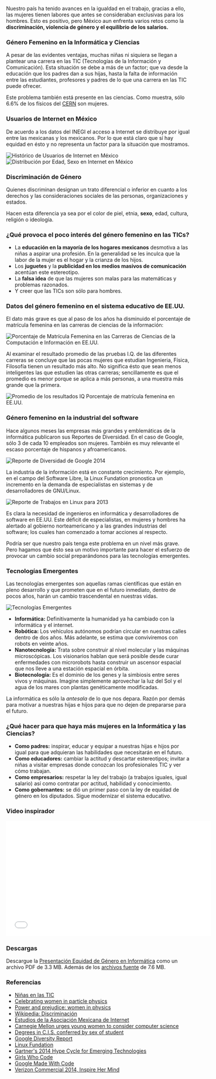 
Nuestro país ha tenido avances en la igualdad en el trabajo, gracias a ello, las mujeres tienen labores que antes se consideraban exclusivas para los hombres. Esto es positivo, pero México aun enfrenta varios retos como la **discriminación, violencia de género y el equilibrio de los salarios.**

### Género Femenino en la Informática y Ciencias

A pesar de las evidentes ventajas, muchas niñas ni siquiera se llegan a plantear una carrera en las TIC (Tecnologías de la Información y Comunicación). Esta situación se debe a más de un factor; que va desde la educación que los padres dan a sus hijas, hasta la falta de información entre las estudiantes, profesores y padres de lo que una carrera en las TIC puede ofrecer.

Este problema también está presente en las ciencias. Como muestra, sólo 6.6% de los físicos del [CERN](http://www.cern.ch) son mujeres.

### Usuarios de Internet en México

De acuerdo a los datos del INEGI el acceso a Internet se distribuye por igual entre las mexicanas y los mexicanos. Por lo que está claro que sí hay equidad en ésto y no representa un factor para la situación que mostramos.

<img class="img-responsive" src="equidad-genero-informatica/mexico-historico-usuarios-internet-2006-2013.png" alt="Histórico de Usuarios de Internet en México">

<img class="img-responsive" src="equidad-genero-informatica/mexico-distribucion-sexo-edad-internet-2014.png" alt="Distribución por Edad, Sexo en Internet en México">

### Discriminación de Género

Quienes discriminan designan un trato diferencial o inferior en cuanto a los derechos y las consideraciones sociales de las personas, organizaciones y estados.

Hacen esta diferencia ya sea por el color de piel, etnia, **sexo**, edad, cultura, religión o ideología.

### ¿Qué provoca el poco interés del género femenino en las TICs?

* La **educación en la mayoría de los hogares mexicanos** desmotiva a las niñas a aspirar una profesión. En la generalidad se les inculca que la labor de la mujer es el hogar y la crianza de los hijos.
* Los **juguetes** y la **publicidad en los medios masivos de comunicación** acentúan este estereotipo.
* La **falsa idea** de que las mujeres son malas para las matemáticas y problemas razonados.
* Y creer que las TICs son sólo para hombres.

### Datos del género femenino en el sistema educativo de EE.UU.

El dato más grave es que al paso de los años ha disminuido el porcentaje de matrícula femenina en las carreras de ciencias de la información:

<img class="img-responsive" src="equidad-genero-informatica/porcentaje-matricula-femenina-licenciatura-cci-eeuu.png" alt="Porcentaje de Matrícula Femenina en las Carreras de Ciencias de la Computación e Información en EE.UU.">

Al examinar el resultado promedio de las pruebas I.Q. de las diferentes carreras se concluye que las pocas mujeres que estudian Ingenieria, Física, Filosofía tienen un resultado más alto. No significa ésto que sean menos inteligentes las que estudien las otras carreras; sencillamente es que el promedio es menor porque se aplica a más personas, a una muestra más grande que la primera.

<img class="img-responsive" src="equidad-genero-informatica/carreras-universitarias-promedio-iq-genero-eeuu.png" alt="Promedio de los resultados IQ Porcentaje de matrícula femenina en EE.UU.">

### Género femenino en la industrial del software

Hace algunos meses las empresas más grandes y emblemáticas de la informática publicaron sus Reportes de Diversidad. En el caso de Google, sólo 3 de cada 10 empleados son mujeres. También es muy relevante el escaso porcentaje de hispanos y afroamericanos.

<img class="img-responsive" src="equidad-genero-informatica/google-diversity.png" alt="Reporte de Diversidad de Google 2014">

La industria de la información está en constante crecimiento. Por ejemplo, en el campo del Software Libre, la Linux Fundation pronostica un incremento en la demanda de especialistas en sistemas y de desarrolladores de GNU/Linux.

<img class="img-responsive" src="equidad-genero-informatica/linux-fundation-2013-linux-jobs.jpg" alt="Reporte de Trabajos en Linux para 2013">

Es clara la necesidad de ingenieros en informática y desarrolladores de software en EE.UU. Este déficit de especialistas, en mujeres y hombres ha alertado al gobierno norteamericano y a las grandes industrias del software; los cuales han comenzado a tomar acciones al respecto.

Podría ser que nuestro país tenga este problema en un nivel más grave. Pero hagamos que ésto sea un motivo importante para hacer el esfuerzo de provocar un cambio social preparándonos para las tecnologías emergentes.

### Tecnologías Emergentes

Las tecnologías emergentes son aquellas ramas científicas que están en pleno desarrollo y que prometen que en el futuro inmediato, dentro de pocos años, harán un cambio trascendental en nuestras vidas.

<img class="img-responsive" src="equidad-genero-informatica/tecnologias-emergentes.png" alt="Tecnologías Emergentes">

* **Informática:** Definitivamente la humanidad ya ha cambiado con la informática y el internet.
* **Robótica:** Los vehículos autónomos podrían circular en nuestras calles dentro de dos años. Más adelante, se estima que conviviremos con robots en veinte años.
* **Nanotecnología:** Trata sobre construir al nivel molecular y las máquinas microscópicas. Los visionarios hablan que será posible desde curar enfermedades con microrobots hasta construir un ascensor espacial que nos lleve a una estación espacial en órbita.
* **Biotecnología:** Es el dominio de los genes y la simbiosis entre seres vivos y máquinas. Imagine simplemente aprovechar la luz del Sol y el agua de los mares con plantas genéticamente modificadas.

La informática es sólo la _antesala_ de lo que nos depara. Razón por demás para motivar a nuestras hijas e hijos para que no dejen de prepararse para el futuro.

### ¿Qué hacer para que haya más mujeres en la Informática y las Ciencias?

* **Como padres:** inspirar, educar y equipar a nuestras hijas e hijos por igual para que adquieran las habilidades que necesitarán en el futuro.
* **Como educadores:** cambiar la actitud y descartar estereotipos; invitar a niñas a visitar empresas donde conozcan los profesionales TIC y ver cómo trabajan.
* **Como empresarios:** respetar la ley del trabajo (a trabajos iguales, igual salario) así como contratar por actitud, habilidad y conocimiento.
* **Como gobernantes:** se dió un primer paso con la ley de equidad de género en los diputados. Sigue modernizar el sistema educativo.

### Video inspirador

<iframe width="560" height="315" src="//www.youtube.com/embed/XP3cyRRAfX0?rel=0" frameborder="0" allowfullscreen></iframe>

### Descargas

Descargue la [Presentación Equidad de Género en Informática](equidad-genero-informatica/equidad-genero-informatica.pdf) como un archivo PDF de 3.3 MB. Además de los [archivos fuente](equidad-genero-informatica.tar.gz) de 7.6 MB.

### Referencias

* [Niñas en las TIC](http://girlsinict.org)
* [Celebrating women in particle physics](http://internationalwomensday.web.cern.ch)
* [Power and prejudice: women in physics](http://cerncourier.com/cws/article/cern/30150)
* [Wikipedia: Discriminación](https://es.wikipedia.org/wiki/Discriminación)
* [Estudios de la Asociación Mexicana de Internet](https://www.amipci.org.mx/es/estudios)
* [Carnegie Mellon urges young women to consider computer science](http://www.qatar.cmu.edu/news/view/1296)
* [Degrees in C.I.S. conferred by sex of student](http://nces.ed.gov/programs/digest/d12/tables/dt12_349.asp)
* [Google Diversity Report](http://www.google.com/diversity)
* [Linux Fundation](http://www.linuxfoundation.org/)
* [Gartner's 2014 Hype Cycle for Emerging Technologies](http://www.gartner.com/newsroom/id/2819918)
* [Girls Who Code](http://girlswhocode.com/)
* [Google Made With Code](https://www.madewithcode.com/)
* [Verizon Commercial 2014, Inspire Her Mind](https://www.youtube.com/watch?v=XP3cyRRAfX0)
